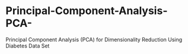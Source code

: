 # Principal-Component-Analysis-PCA-
Principal Component Analysis (PCA) for Dimensionality Reduction  Using Diabetes Data Set
